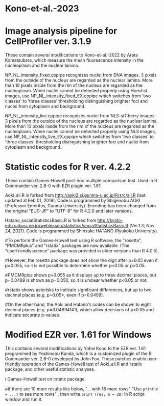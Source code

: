 # Kono-et-al.-2023
# Image analysis pipeline for CellProfiler ver. 3.1.9
These contain several modifications to Kono-et-al.-2022 by Arata Komatsubara, which measure the mean fluorescence intensity in the nucleoplasm and the nuclear lamina.

NP_NL_intensity_fixed.cppipe recognizes nuclei from DNA images. 3 pixels from the outside of the nucleus are regarded as the nuclear lamina. More than 10 pixels inside from the rim of the nucleus are regarded as the nucleoplasm. 
When nuclei cannot be detected properly using Hoechst images, use NP_NL_intensity_fixed_EX.cppipe which switches from 'two classes' to 'three classes' thresholding distinguishing brighter foci and nuclei from cytoplasm and background.

NP_NL_intensity_live.cppipe recognizes nuclei from NLS-sfCherry images. 3 pixels from the outside of the nucleus are regarded as the nuclear lamina. More than 10 pixels inside from the rim of the nucleus are regarded as the nucleoplasm. 
When nuclei cannot be detected properly using NLS images, use NP_NL_intensity_live_EX.cppipe which switches from 'two classes' to 'three classes' thresholding distinguishing brighter foci and nuclei from cytoplasm and background.

# Statistic codes for R ver. 4.2.2
These contain Games-Howell post-hoc multiple comparison test. Used in R Commander ver. 2.8-0 with EZR plugin ver. 1.61.

Aoki_all.R is forked from http://aoki2.si.gunma-u.ac.jp/R/src/all.R (last updated at Feb 01, 2019). Code is programmed by Shigenobu AOKI (Professor Emeritus, Gunma University). Encoding has been changed from the original "EUC-JP" to "UTF-8" for R 4.2.0 and later versions.

Hatano_socialStatisticsBasic.R is forked from http://kyoto-edu.sakura.ne.jp/weblesson/statistics/socialStatisticsBasic.R (Ver.1.3; Nov 24, 2021). Code is programmed by Shinsuke HATANO (Ryukoku University).

#To perform the Games-Howell test using R software, the "rosetta", "PMCMRplus" and "rstatix" packages are now available. (The "userfriendlyscience" package was provided in older versions than R 4.0.5).

#However, the rosetta package does not show the digit after p=0.05 even if p=0.055, so it is not possible to determine whether p<0.05 or p>0.05.

#PMCMRplus shows p=0.055 as it displays up to three decimal places, but p=0.0499 is shown as p=0.050, so it is unclear whether p<0.05 or not.

#rstatix shows asterisks to indicate significant differences, but up to two decimal places (e.g. p=0.05*, even if p=0.0499).

#On the other hand, the Aoki and Hatano's codes can be shown to eight decimal places (e.g. p=0.04994141), which allow decisions of p<0.05 and indicate accurate p-values.

# Modified EZR ver. 1.61 for Windows
This contains several modifications by Yohei Kono to the EZR ver. 1.61 programmed by Yoshinobu Kanda, which is a customized plugin of the R Commander ver. 2.8-0 developed by John Fox.
These patches enable user-friendly operation of the Games-Howell test of Aoki_all.R and rstatix package, and other useful statistic analyses.

ℹ Games-Howell test on rstatix package

#If there are 10 more results like below,
"… with 18 more rows"
"Use `print(n = ...)` to see more rows"
, then write `print (res, n = 28)` in R script window and run it.
